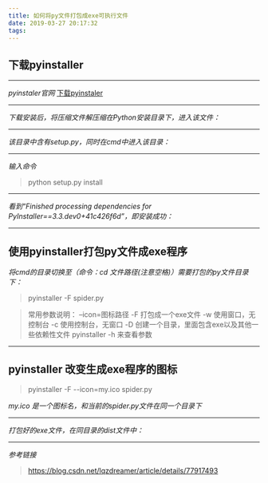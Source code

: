 ```yaml
---
title: 如何将py文件打包成exe可执行文件
date: 2019-03-27 20:17:32
tags:
---
```



## 下载pyinstaller

---

*pyinstaler官网*
[下载pyinstaler](http://www.pyinstaller.org/downloads.html)


---

*下载安装后，将压缩文件解压缩在Python安装目录下，进入该文件：*

---

*该目录中含有setup.py，同时在cmd中进入该目录：*

---

*输入命令*

> python setup.py install

---

*看到“Finished processing dependencies for PyInstaller==3.3.dev0+41c426f6d”，即安装成功：*

---


## 使用pyinstaller打包py文件成exe程序	



*将cmd的目录切换至（命令：cd 文件路径(注意空格)）需要打包的py文件目录下：*

> pyinstaller -F spider.py


>常用参数说明：
–icon=图标路径
-F 打包成一个exe文件
-w 使用窗口，无控制台
-c 使用控制台，无窗口
-D 创建一个目录，里面包含exe以及其他一些依赖性文件
pyinstaller -h 来查看参数

---

## pyinstaller 改变生成exe程序的图标

>pyinstaller -F --icon=my.ico spider.py

*my.ico 是一个图标名，和当前的spider.py文件在同一个目录下*

---

*打包好的exe文件，在同目录的dist文件中：*

---


*参考链接*

>https://blog.csdn.net/lqzdreamer/article/details/77917493
